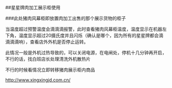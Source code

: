 ##星星牌肉加工展示柜使用


###此处猪肉风幕柜即放置肉加工出售的那个展示货物的柜子

当温度超过预警温度会滴滴滴报警，此时查看猪肉风幕柜温度，温度显示在机器左下角，温度显示超过20摄氏度并且闪烁（确认是哪个，因为所有的星星牌都会滴滴滴滴响），查看店外外机是否停止运转。

此情况一般是外机过热导致的，可以关闭电源，在电闸处，停机十几分钟再开启，不行的话，找白班店长处理清洗外机散热片

不行的时候看情况立即转移猪肉展示柜内商品


http://www.xingxingjd.com.cn/